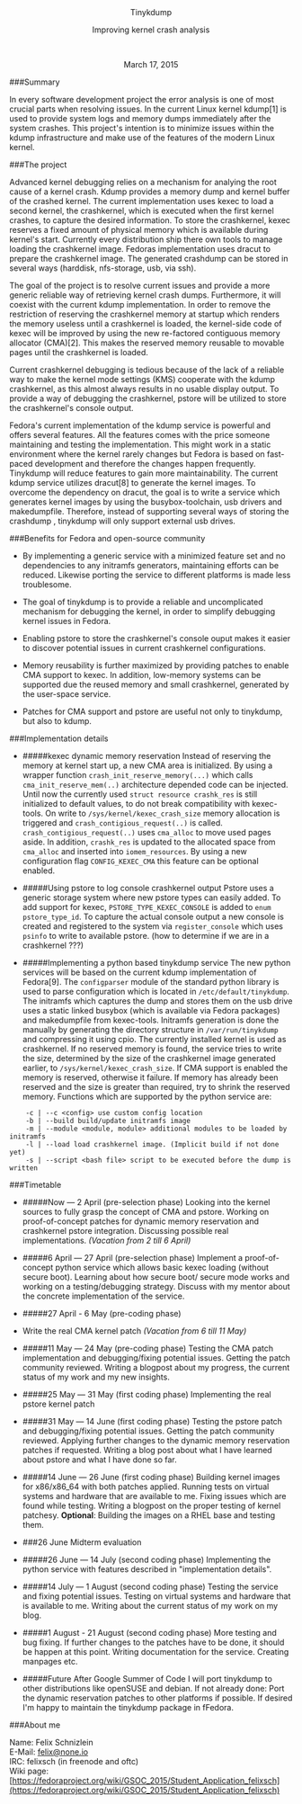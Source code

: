 <br/>
<br/>
<p align="center">Tinykdump</p>
<p align="center">Improving kernel crash analysis</p>

<br/>
<p align="center">March 17, 2015</p>

###Summary

In every software development project the error analysis is one of most crucial parts when resolving issues. In the current Linux kernel kdump[1] is used to provide system logs and memory dumps immediately after the system crashes. This project's intention is to minimize issues within the kdump infrastructure and make use of the features of the modern Linux kernel.

###The project

Advanced kernel debugging relies on a mechanism for analying the root cause of a kernel crash. Kdump provides a memory dump and kernel buffer of the crashed kernel. The current implementation uses kexec to load a second kernel, the crashkernel, which is executed when the first kernel crashes, to capture the desired information. To store the crashkernel, kexec reserves a fixed amount of physical memory which is available during kernel's start. Currently every distribution ship there own tools to manage loading the crashkernel image. Fedoras implementation uses dracut to prepare the crashkernel image. The generated crashdump can be stored in several ways (harddisk, nfs-storage, usb, via ssh).

The goal of the project is to resolve current issues and provide a more generic reliable way of retrieving kernel crash dumps. Furthermore, it will coexist with the current kdump implementation. In order to remove the restriction of reserving the crashkernel memory at startup which renders the memory useless until a crashkernel is loaded, the kernel-side code of kexec will be improved by using the new re-factored contiguous memory allocator (CMA)[2]. This makes the reserved memory reusable to movable pages until the crashkernel is loaded.

Current crashkernel debugging is tedious because of the lack of a reliable way to make the kernel mode settings (KMS) cooperate with the kdump crashkernel, as this almost always results in no usable display output.
To provide a way of debugging the crashkernel, pstore will be utilized to store the crashkernel's console output.

Fedora's current implementation of the kdump service is powerful and offers several features. All the features comes with the price someone maintaining and testing the implementation. This might work in a static environment where the kernel rarely changes but Fedora is based on fast-paced development and therefore the changes happen frequently. Tinykdump will reduce features to gain more maintainability. The current kdump service utilizes dracut[8] to generate the kernel images. To overcome the dependency on dracut, the goal is to write a service which generates kernel images by using the busybox-toolchain, usb drivers and makedumpfile. Therefore, instead of supporting several ways of storing the crashdump , tinykdump will only support external usb drives.

###Benefits for Fedora and open-source community

   * By implementing a generic service with a minimized feature set and no dependencies to any initramfs generators, maintaining efforts can be reduced. Likewise porting the service to different platforms is made less troublesome.

   * The goal of tinykdump is to provide a reliable and uncomplicated mechanism for debugging the kernel, in order to simplify debugging kernel issues in Fedora.
   
   * Enabling pstore to store the crashkernel's console ouput makes it easier to discover potential issues in current crashkernel configurations.

   * Memory reusability is further maximized by providing patches to enable CMA support to kexec. In addition, low-memory systems can be supported due the reused memory and small crashkernel, generated by the user-space service. 

   * Patches for CMA support and pstore are useful not only to tinykdump, but also to kdump.
   

###Implementation details

* #####kexec dynamic memory reservation
Instead of reserving the memory at kernel start up, a new CMA area is initialized. By using a wrapper function `crash_init_reserve_memory(...)` which calls `cma_init_reserve_mem(..)` architecture depended code can be injected. Until now the currently used `struct resource crashk_res` is still initialized to default values, to do not break compatibility with kexec-tools. On write to `/sys/kernel/kexec_crash_size` memory allocation is triggered and `crash_contigious_request(..)` is called. `crash_contigious_request(..)` uses `cma_alloc` to move used pages aside. In addition, `crashk_res` is updated to the allocated space from `cma_alloc` and inserted into `iomem_resources`. By using a new configuration flag `CONFIG_KEXEC_CMA` this feature can be optional enabled.


* #####Using pstore to log console crashkernel output
Pstore uses a generic storage system where new pstore types can easily added. To add support for kexec, `PSTORE_TYPE_KEXEC_CONSOLE` is added to `enum pstore_type_id`. To capture the actual console output a new console is created and registered to the system via `register_console` which uses `psinfo` to write to available pstore. (how to determine if we are in a crashkernel ???)

* #####Implementing a python based tinykdump service
The new python services will be based on the current kdump implementation of Fedora[9]. The `configparser` module of the standard python library is used to parse configuration which is located in `/etc/default/tinykdump`. The initramfs which captures the dump and stores them on the usb drive uses a static linked busybox (which is available via Fedora packages) and makedumpfile from kexec-tools.
Initramfs generation is done the manually by generating the directory structure in `/var/run/tinykdump` and compressing it using cpio. The currently installed kernel is used as crashkernel. If no reserved memory is found, the service tries to write the size, determined by the size of the crashkernel image generated earlier, to `/sys/kernel/kexec_crash_size`. If CMA support is enabled the memory is reserved, otherwise it failure. If memory has already been reserved and the size is greater than required, try to shrink the reserved memory.
Functions which are supported by the python service are:
```
    -c | --c <config> use custom config location
    -b | --build build/update initramfs image
    -m | --module <module, module> additional modules to be loaded by initramfs
    -l | --load load crashkernel image. (Implicit build if not done yet)
    -s | --script <bash file> script to be executed before the dump is written
```


###Timetable

* #####Now — 2 April (pre-selection phase)
Looking into the kernel sources to fully grasp the concept of CMA and pstore. Working on proof-of-concept patches for dynamic memory reservation and crashkernel pstore integration. Discussing possible real implementations. _(Vacation from 2 till 6 April)_

* #####6 April — 27 April (pre-selection phase)
Implement a proof-of-concept python service which allows basic kexec loading (without secure boot). Learning about how secure boot/ secure mode works and working on a testing/debugging strategy. Discuss with my mentor about the concrete implementation of the service.


* #####27 April - 6 May (pre-coding phase)
* Write the real CMA kernel patch _(Vacation from 6 till 11 May)_

* #####11 May — 24 May (pre-coding phase)
Testing the CMA patch implementation and debugging/fixing potential issues. Getting the patch community reviewed. Writing a blogpost about my progress, the current status of my work and my new insights.

* #####25 May — 31 May (first coding phase)
Implementing the real pstore kernel patch

* #####31 May — 14 June (first coding phase)
Testing the pstore patch and debugging/fixing potential issues. Getting the patch community reviewed. Applying further changes to the dynamic memory reservation patches if requested. Writing a blog post about what I have learned about pstore and what I have done so far.

* #####14 June — 26 June (first coding phase)
Building kernel images for x86/x86\_64 with both patches applied. Running tests on virtual systems and hardware that are available to me. Fixing issues which are found while testing. Writing a blogpost on the proper testing of kernel patchesy. __Optional__: Building the images on a RHEL base and testing them.

* ###26 June Midterm evaluation

* #####26 June — 14 July (second coding phase)
Implementing the python service with features described in "implementation details".

* #####14 July — 1 August (second coding phase)
Testing the service and fixing potential issues. Testing on virtual systems and hardware that is available to me. Writing  about the current status of my work on my blog.

* #####1 August - 21 August (second coding phase)
More testing and bug fixing. If further changes to the patches have to be done, it should be happen at this point. Writing documentation for the service. Creating manpages etc.

* #####Future
After Google Summer of Code I will port tinykdump to other distributions like openSUSE and debian. If not already done: Port the dynamic reservation patches to other platforms if possible.
If desired I'm happy to maintain the tinykdump package in fFedora. 


###About me

Name: Felix Schnizlein<br/>
E-Mail: felix@none.io<br/>
IRC: felixsch (in freenode and oftc)<br/>
Wiki page: [https://fedoraproject.org/wiki/GSOC_2015/Student_Application_felixsch](https://fedoraproject.org/wiki/GSOC_2015/Student_Application_felixsch)



